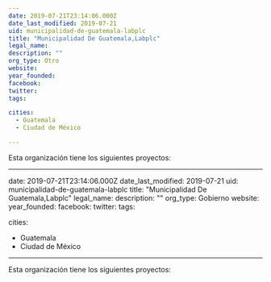 ```yaml
---
date: 2019-07-21T23:14:06.000Z
date_last_modified: 2019-07-21
uid: municipalidad-de-guatemala-labplc
title: "Municipalidad De Guatemala,Labplc"
legal_name: 
description: ""
org_type: Otro
website: 
year_founded: 
facebook: 
twitter: 
tags:

cities: 
  - Guatemala
  - Ciudad de México

---
```


Esta organización tiene los siguientes proyectos:


---
date: 2019-07-21T23:14:06.000Z
date_last_modified: 2019-07-21
uid: municipalidad-de-guatemala-labplc
title: "Municipalidad De Guatemala,Labplc"
legal_name: 
description: ""
org_type: Gobierno
website: 
year_founded: 
facebook: 
twitter: 
tags:

cities: 
  - Guatemala
  - Ciudad de México

---

Esta organización tiene los siguientes proyectos:


